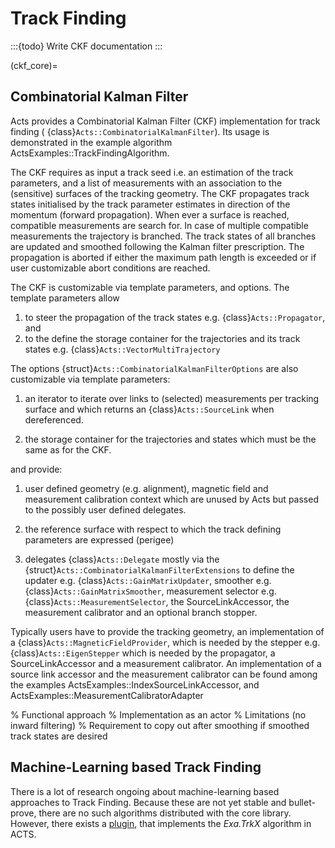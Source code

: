 # Track Finding

:::{todo}
Write CKF documentation
:::

(ckf_core)=
## Combinatorial Kalman Filter

Acts provides a Combinatorial Kalman Filter (CKF) implementation for track finding
( {class}`Acts::CombinatorialKalmanFilter`).  Its usage is demonstrated in the
example algorithm ActsExamples::TrackFindingAlgorithm.

The CKF requires as input a track seed i.e. an estimation of the track parameters,
and a list of measurements with an association to the (sensitive) surfaces of the
tracking geometry. The CKF propagates track states initialised by the track
parameter estimates in direction of the momentum (forward propagation).  When ever
a surface is reached, compatible measurements are search for. In case of multiple
compatible measurements the trajectory is branched. The track states of all
branches are updated and smoothed following the Kalman filter prescription. The
propagation is aborted if either the maximum path length is exceeded or if user
customizable abort conditions are reached.

The CKF is customizable via template parameters, and options. The template parameters
allow

1. to steer the propagation of the track states e.g. {class}`Acts::Propagator`, and
2. to the define the storage container for the trajectories and its track states
   e.g. {class}`Acts::VectorMultiTrajectory`

The options {struct}`Acts::CombinatorialKalmanFilterOptions` are also customizable via
template parameters:

1. an iterator to iterate over links to (selected) measurements per tracking
   surface and which returns an {class}`Acts::SourceLink` when dereferenced.

2. the storage container for the trajectories and states which must be the same as
   for the CKF.

and provide:

1. user defined geometry (e.g. alignment), magnetic field and measurement
   calibration context which are unused by Acts but passed to the possibly
   user defined delegates.

2. the reference surface with respect to which the track defining parameters are
   expressed (perigee)

3. delegates {class}`Acts::Delegate` mostly via the
   {struct}`Acts::CombinatorialKalmanFilterExtensions` to define the updater
   e.g. {class}`Acts::GainMatrixUpdater`, smoother
   e.g. {class}`Acts::GainMatrixSmoother`, measurement selector
   e.g. {class}`Acts::MeasurementSelector`, the SourceLinkAccessor, the
   measurement calibrator and an optional branch stopper.

Typically users have to provide the tracking geometry, an implementation of a
{class}`Acts::MagneticFieldProvider`, which is needed by the stepper
e.g. {class}`Acts::EigenStepper` which is needed by the propagator, a
SourceLinkAccessor and a measurement calibrator. An implementation of a source link
accessor and the measurement calibrator can be found among the examples
ActsExamples::IndexSourceLinkAccessor, and
ActsExamples::MeasurementCalibratorAdapter


% Functional approach
% Implementation as an actor
% Limitations (no inward filtering)
% Requirement to copy out after smoothing if smoothed track states are desired

## Machine-Learning based Track Finding

There is a lot of research ongoing about machine-learning based approaches to Track Finding. Because these are not yet stable and bullet-prove, there are no such algorithms distributed with the core library. However, there exists a [plugin](exatrkxplugin), that implements the *Exa.TrkX* algorithm in ACTS.
